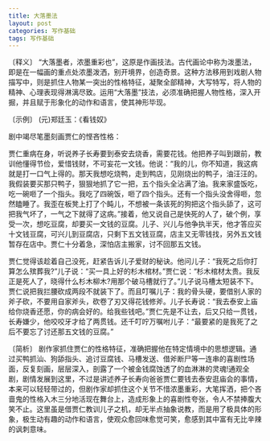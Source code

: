 ```yaml
---
title: 大落墨法
layout: post
categories: 写作基础
tags: 写作基础
---
```


〔释义〕 “大落墨者，浓墨重彩也”，这原是作画技法。古代画论中称为泼墨法，即是在一幅画的重点处浓墨泼洒，别开境界，创造奇景。这种方法移用到戏剧人物描写中，则是抓住人物某一突出的性格特征，凝聚全部精神，大写特写，将人物的精神、心理表现得淋漓尽致。运用“大落墨”技法，必须准确把握人物性格，深入开掘，并且赋于形象化的动作和语言，使其神形毕现。

〔示例〕 (元)郑廷玉：《看钱奴》

剧中竭尽笔墨刻画贾仁的悭吝性格：

贾仁重病在身，听说养子长寿要到泰安去烧香，需要花钱。他把养子叫到跟前，教训他懂得节俭，爱惜钱财，不可妄花一文钱。他说：“我的儿，你不知道，我这病就是打一口气上得的。那天我想吃烧鸭，走到鸭店，见刚烧出的鸭子，油汪汪的。我假装要买那只鸭子，狠狠地抓了它一把，五个指头全沾满了油。我来家盛饭吃，吃一碗咂了一个指头。我吃了四碗饭，咂了四个指头。还有一个指头没舍得咂，忽然瞌睡了。我歪在板凳上打了个盹儿，不想被一条该死的狗把这个指头舔了，这可把我气坏了，一气之下就得了这病。”接着，他又说自己是快死的人了，破个例，享受一次，想吃豆腐，却要买一文钱的豆腐。儿子、兴儿与他争执半天，他才答应买十文钱豆腐，可兴儿到豆腐店，只剩下五文钱豆腐，店主又无零钱找，另外五文钱暂存在店中。贾仁十分着急，深怕店主搬家，讨不回那五文钱。

贾仁觉得该趁着自己没死，赶紧告诉儿子爱财的秘诀。他问儿子：“我死之后你打算怎么殡葬我?”儿子说：“买一具上好的杉木棺材。”贾仁说：“杉木棺材太贵。我反正是死人了，晓得什么杉木柳木?用那个破马槽就行了。”儿子说马槽太短装不下。贾仁说把我拦腰砍成两段不就装下了。而且叮嘱儿子：我的骨头硬，要借别人家的斧子砍，不要用自家斧头，砍卷了刃又得花钱修斧。儿子长寿说：“我去泰安上庙给你烧香还愿，你的病会好的。给我些钱吧。”贾仁先是不让去，后又只给一贯钱，长寿嫌少，他咬咬牙才给了两贯钱。还千叮咛万嘱咐儿子：“最要紧的是我死了之后不要忘了讨还那五文钱的豆腐。”

〔简析〕 剧作家抓住贾仁的性格特征，准确把握他在特定情境中的思想逻辑。通过买鸭抓汕、狗舔指头、追讨豆腐钱、马槽发送、借斧断尸等一连串的喜剧性场面，反复刻画，层层深入，剖露了一个被金钱腐蚀透了的血淋淋的灵魂!通观全剧，剧情发展到这里，不过是讲述养子长寿向爸爸贾仁要钱去泰安逛庙会的事情，本来可以轻轻带过的，但剧作家却抓住这个关节不惜浓墨重彩，大笔挥洒，把个吝啬鬼的性格入木三分地活现在舞台上，造成形象上的喜剧性夸张，令人不禁捧腹大笑不止。这里虽是借贾仁教训儿子之机，却无半点抽象说教，而是用了极具体的形象，极生动有趣的动作和语言，使观众愈回味愈觉可笑，愈感到其中富有无比辛辣的讽刺意味。 